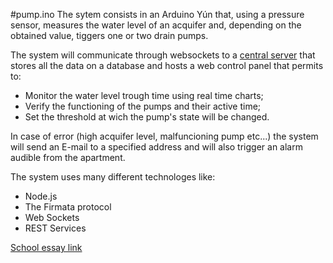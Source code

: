 #pump.ino
The sytem consists in an Arduino Yún that, using a pressure sensor, measures the water level of an acquifer and, depending on the obtained value, tiggers one or two drain pumps.

The system will communicate through websockets to a [central server](https://github.com/SuperBonny/iot.js.git) that stores all the data on a database and hosts a web control panel that permits to:

* Monitor the water level trough time using real time charts;
* Verify the functioning of the pumps and their active time;
* Set the threshold at wich the pump's state will be changed.

In case of error (high acquifer level, malfuncioning pump etc...) the system will send an E-mail to a specified address and will also trigger an alarm audible from the apartment.

The system uses many different technologes like:

* Node.js
* The Firmata protocol
* Web Sockets
* REST Services

[School essay link](http://tesine.marconirovereto.it/dettagli.html?2016.5BI.3)
